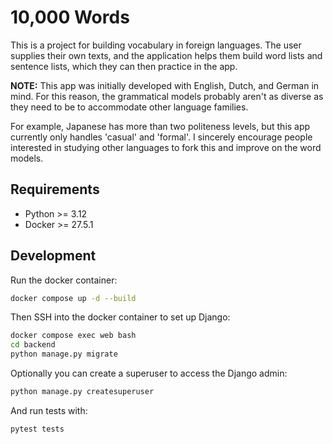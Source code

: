 # 10,000 Words

This is a project for building vocabulary in foreign languages.
The user supplies their own texts, and the application helps them build word
lists and sentence lists, which they can then practice in the app.

**NOTE:** This app was initially developed with English, Dutch, and German in
mind. For this reason, the grammatical models probably aren't as diverse as
they need to be to accommodate other language families.

For example, Japanese has more than two politeness levels, but this app
currently only handles 'casual' and 'formal'. I sincerely encourage people
interested in studying other languages to fork this and improve on the word
models.


## Requirements

* Python >= 3.12
* Docker >= 27.5.1


## Development

Run the docker container:

```sh
docker compose up -d --build
```

Then SSH into the docker container to set up Django:

```sh
docker compose exec web bash
cd backend
python manage.py migrate
```

Optionally you can create a superuser to access the Django admin:

```sh
python manage.py createsuperuser
```

And run tests with:

```sh
pytest tests
```
